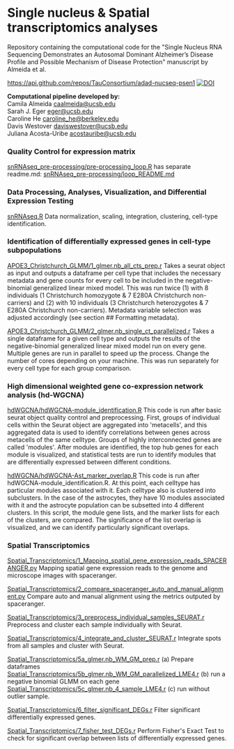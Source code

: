 # Single nucleus & Spatial transcriptomics analyses

Repository containing the computational code for the "Single Nucleus RNA Sequencing Demonstrates an Autosomal Dominant Alzheimer’s Disease Profile and Possible Mechanism of Disease Protection" manuscript by Almeida et al.

https://api.github.com/repos/TauConsortium/adad-nucseq-psen1
[![DOI](https://zenodo.org/badge/{github_id}.svg)](https://zenodo.org/badge/latestdoi/{github_id})

**Computational pipeline developed by:**\
Camila Almeida <caalmeida@ucsb.edu>\
Sarah J. Eger <eger@ucsb.edu>\
Caroline He <caroline_he@berkeley.edu>\
Davis Westover <daviswestover@ucsb.edu>\
Juliana Acosta-Uribe <acostauribe@ucsb.edu>

### **Quality Control for expression matrix**

[snRNAseq_pre-processing/pre-processing_loop.R](https://github.com/acostauribe/nucseq-PSEN1-E280A/blob/main/snRNAseq_pre-processing/pre-processing_loop.R) has separate readme.md: [snRNAseq_pre-processing/loop_README.md](https://github.com/acostauribe/nucseq-PSEN1-E280A/blob/main/snRNAseq_pre-processing/loop_README.md)

### **Data Processing, Analyses, Visualization, and Differential Expression Testing**

[snRNAseq.R](https://github.com/KosikLabUCSB/nucseq-PSEN1-E280A/blob/main/snRNAseq.R)
Data normalization, scaling, integration, clustering, cell-type identification.

### **Identification of differentially expressed genes in cell-type subpopulations**

[APOE3_Christchurch_GLMM/1_glmer.nb_all_cts_prep.r](https://github.com/acostauribe/nucseq-PSEN1-E280A/blob/main/APOE3_Christchurch_GLMM/1_glmer.nb_all_cts_prep.r)
Takes a seurat object as input and outputs a dataframe per cell type that includes the necessary metadata and gene counts for every cell to be included in the negative-binomial generalized linear mixed model. This was run twice (1) with 8 individuals (1 Christchurch homozygote & 7 E280A Christchurch non-carriers) and (2) with 10 individuals (3 Christchurch heterozygotes & 7 E280A Christchurch non-carriers). Metadata variable selection was adjusted accordingly (see section ## Formatting metadata).

[APOE3_Christchurch_GLMM/2_glmer.nb_single_ct_parallelized.r](https://github.com/acostauribe/nucseq-PSEN1-E280A/blob/main/APOE3_Christchurch_GLMM/2_glmer.nb_single_ct_parallelized.r)
Takes a single dataframe for a given cell type and outputs the results of the negative-binomial generalized linear mixed model run on every gene. Multiple genes are run in parallel to speed up the process. Change the number of cores depending on your machine. This was run separately for every cell type for each group comparison.

### **High dimensional weighted gene co-expression network analysis (hd-WGCNA)**

[hdWGCNA/hdWGCNA-module_identification.R](https://github.com/KosikLabUCSB/nucseq-PSEN1-E280A/blob/main/hdWGCNA/hdWGCNA-module_identification.R)
This code is run after basic seurat object quality control and preprocessing. First, groups of individual cells within the Seurat object are aggregated into 'metacells', and this aggregated data is used to identify correlations between genes across metacells of the same celltype. Groups of highly interconnected genes are called 'modules'. After modules are identified, the top hub genes for each module is visualized, and statistical tests are run to identify modules that are differentially expressed between different conditions.

[hdWGCNA/hdWGCNA-Ast_marker_overlap.R](https://github.com/KosikLabUCSB/nucseq-PSEN1-E280A/blob/main/hdWGCNA/hdWGCNA-Ast_marker_overlap.R)
This code is run after hdWGCNA-module_identification.R. At this point, each celltype has particular modules associated with it. Each celltype also is clustered into subclusters. In the case of the astrocytes, they have 10 modules associated with it and the astrocyte population can be subsetted into 4 different clusters. In this script, the module gene lists, and the marker lists for each of the clusters, are compared. The significance of the list overlap is visualized, and we can identify particularly significant overlaps.

### **Spatial Transcriptomics**

[Spatial_Transcriptomics/1_Mapping_spatial_gene_expression_reads_SPACERANGER.py](https://github.com/acostauribe/nucseq-PSEN1-E280A/blob/main/Spatial_Transcriptomics/1_Mapping_spatial_gene_expression_reads_SPACERANGER.py)
Mapping spatial gene expression reads to the genome and microscope images with spaceranger.

[Spatial_Transcriptomics/2_compare_spaceranger_auto_and_manual_alignment.py](https://github.com/acostauribe/nucseq-PSEN1-E280A/blob/main/Spatial_Transcriptomics/2_compare_spaceranger_auto_and_manual_alignment.py) Compare auto and manual alignment using the metrics outputed by spaceranger.

[Spatial_Transcriptomics/3_preprocess_individual_samples_SEURAT.r](https://github.com/acostauribe/nucseq-PSEN1-E280A/blob/main/Spatial_Transcriptomics/3_preprocess_individual_samples_SEURAT.r) Preprocess and cluster each sample individually with Seurat.

[Spatial_Transcriptomics/4_integrate_and_cluster_SEURAT.r](https://github.com/acostauribe/nucseq-PSEN1-E280A/blob/main/Spatial_Transcriptomics/4_integrate_and_cluster_SEURAT.r) Integrate spots from all samples and cluster with Seurat.

[Spatial_Transcriptomics/5a_glmer.nb_WM_GM_prep.r](https://github.com/acostauribe/nucseq-PSEN1-E280A/blob/main/Spatial_Transcriptomics/5a_glmer.nb_WM_GM_prep.r) (a) Prepare dataframes
[Spatial_Transcriptomics/5b_glmer.nb_WM_GM_parallelized_LME4.r](https://github.com/acostauribe/nucseq-PSEN1-E280A/blob/main/Spatial_Transcriptomics/5b_glmer.nb_WM_GM_parallelized_LME4.r) (b) run a negative binomial GLMM on each gene
[Spatial_Transcriptomics/5c_glmer.nb_4_sample_LME4.r](https://github.com/acostauribe/nucseq-PSEN1-E280A/blob/main/Spatial_Transcriptomics/5c_glmer.nb_4_sample_LME4.r) (c) run without outlier sample.

[Spatial_Transcriptomics/6_filter_significant_DEGs.r](https://github.com/acostauribe/nucseq-PSEN1-E280A/blob/main/Spatial_Transcriptomics/6_filter_significant_DEGs.r) Filter significant differentially expressed genes.

[Spatial_Transcriptomics/7_fisher_test_DEGs.r](https://github.com/acostauribe/nucseq-PSEN1-E280A/blob/main/Spatial_Transcriptomics/7_fisher_test_DEGs.r) Perform Fisher's Exact Test to check for significant overlap between lists of differentially expressed genes.
